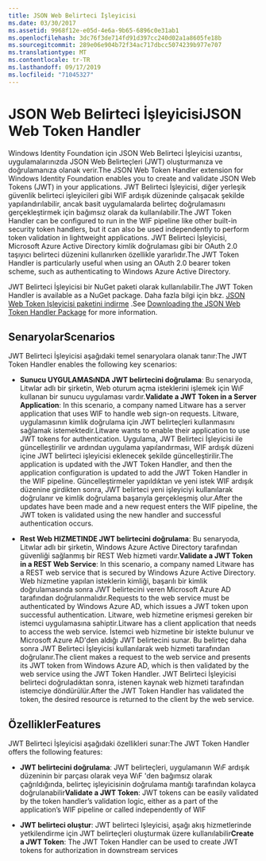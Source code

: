 ```yaml
---
title: JSON Web Belirteci İşleyicisi
ms.date: 03/30/2017
ms.assetid: 9968f12e-e05d-4e6a-9b65-6896c0e31ab1
ms.openlocfilehash: 3dc76f3de714fd91d397cc240d02a1a8605fe18b
ms.sourcegitcommit: 289e06e904b72f34ac717dbcc5074239b977e707
ms.translationtype: MT
ms.contentlocale: tr-TR
ms.lasthandoff: 09/17/2019
ms.locfileid: "71045327"
---
```

# <a name="json-web-token-handler"></a><span data-ttu-id="a39f7-102">JSON Web Belirteci İşleyicisi</span><span class="sxs-lookup"><span data-stu-id="a39f7-102">JSON Web Token Handler</span></span>
<span data-ttu-id="a39f7-103">Windows Identity Foundation için JSON Web Belirteci İşleyicisi uzantısı, uygulamalarınızda JSON Web Belirteçleri (JWT) oluşturmanıza ve doğrulamanıza olanak verir.</span><span class="sxs-lookup"><span data-stu-id="a39f7-103">The JSON Web Token Handler extension for Windows Identity Foundation enables you to create and validate JSON Web Tokens (JWT) in your applications.</span></span> <span data-ttu-id="a39f7-104">JWT Belirteci İşleyicisi, diğer yerleşik güvenlik belirteci işleyicileri gibi WIF ardışık düzeninde çalışacak şekilde yapılandırılabilir, ancak basit uygulamalarda belirteç doğrulamasını gerçekleştirmek için bağımsız olarak da kullanılabilir.</span><span class="sxs-lookup"><span data-stu-id="a39f7-104">The JWT Token Handler can be configured to run in the WIF pipeline like other built-in security token handlers, but it can also be used independently to perform token validation in lightweight applications.</span></span> <span data-ttu-id="a39f7-105">JWT Belirteci İşleyicisi, Microsoft Azure Active Directory kimlik doğrulaması gibi bir OAuth 2.0 taşıyıcı belirteci düzenini kullanırken özellikle yararlıdır.</span><span class="sxs-lookup"><span data-stu-id="a39f7-105">The JWT Token Handler is particularly useful when using an OAuth 2.0 bearer token scheme, such as authenticating to Windows Azure Active Directory.</span></span>  
  
 <span data-ttu-id="a39f7-106">JWT Belirteci İşleyicisi bir NuGet paketi olarak kullanılabilir.</span><span class="sxs-lookup"><span data-stu-id="a39f7-106">The JWT Token Handler is available as a NuGet package.</span></span> <span data-ttu-id="a39f7-107">Daha fazla bilgi için bkz. [JSON Web Token Işleyicisi paketini indirme](downloading-the-json-web-token-handler-package.md) .</span><span class="sxs-lookup"><span data-stu-id="a39f7-107">See [Downloading the JSON Web Token Handler Package](downloading-the-json-web-token-handler-package.md) for more information.</span></span>  
  
## <a name="scenarios"></a><span data-ttu-id="a39f7-108">Senaryolar</span><span class="sxs-lookup"><span data-stu-id="a39f7-108">Scenarios</span></span>  
 <span data-ttu-id="a39f7-109">JWT Belirteci İşleyicisi aşağıdaki temel senaryolara olanak tanır:</span><span class="sxs-lookup"><span data-stu-id="a39f7-109">The JWT Token Handler enables the following key scenarios:</span></span>  
  
- <span data-ttu-id="a39f7-110">**Sunucu UYGULAMASıNDA JWT belirtecini doğrulama**: Bu senaryoda, Litwlar adlı bir şirketin, Web oturum açma isteklerini işlemek için WıF kullanan bir sunucu uygulaması vardır.</span><span class="sxs-lookup"><span data-stu-id="a39f7-110">**Validate a JWT Token in a Server Application**: In this scenario, a company named Litware has a server application that uses WIF to handle web sign-on requests.</span></span> <span data-ttu-id="a39f7-111">Litware, uygulamasının kimlik doğrulama için JWT belirteçleri kullanmasını sağlamak istemektedir.</span><span class="sxs-lookup"><span data-stu-id="a39f7-111">Litware wants to enable their application to use JWT tokens for authentication.</span></span> <span data-ttu-id="a39f7-112">Uygulama, JWT Belirteci İşleyicisi ile güncelleştirilir ve ardından uygulama yapılandırması, WIF ardışık düzeni içine JWT belirteci işleyicisi eklenecek şekilde güncelleştirilir.</span><span class="sxs-lookup"><span data-stu-id="a39f7-112">The application is updated with the JWT Token Handler, and then the application configuration is updated to add the JWT Token Handler in the WIF pipeline.</span></span> <span data-ttu-id="a39f7-113">Güncelleştirmeler yapıldıktan ve yeni istek WIF ardışık düzenine girdikten sonra, JWT belirteci yeni işleyiciyi kullanılarak doğrulanır ve kimlik doğrulama başarıyla gerçekleşmiş olur.</span><span class="sxs-lookup"><span data-stu-id="a39f7-113">After the updates have been made and a new request enters the WIF pipeline, the JWT token is validated using the new handler and successful authentication occurs.</span></span>  
  
- <span data-ttu-id="a39f7-114">**Rest Web HIZMETINDE JWT belirtecini doğrulama**: Bu senaryoda, Litwlar adlı bir şirketin, Windows Azure Active Directory tarafından güvenliği sağlanmış bir REST Web hizmeti vardır.</span><span class="sxs-lookup"><span data-stu-id="a39f7-114">**Validate a JWT Token in a REST Web Service**: In this scenario, a company named Litware has a REST web service that is secured by Windows Azure Active Directory.</span></span> <span data-ttu-id="a39f7-115">Web hizmetine yapılan isteklerin kimliği, başarılı bir kimlik doğrulamasında sonra JWT belirtecini veren Microsoft Azure AD tarafından doğrulanmalıdır.</span><span class="sxs-lookup"><span data-stu-id="a39f7-115">Requests to the web service must be authenticated by Windows Azure AD, which issues a JWT token upon successful authentication.</span></span> <span data-ttu-id="a39f7-116">Litware, web hizmetine erişmesi gereken bir istemci uygulamasına sahiptir.</span><span class="sxs-lookup"><span data-stu-id="a39f7-116">Litware has a client application that needs to access the web service.</span></span> <span data-ttu-id="a39f7-117">İstemci web hizmetine bir istekte bulunur ve Microsoft Azure AD'den aldığı JWT belirtecini sunar. Bu belirteç daha sonra JWT Belirteci İşleyicisi kullanılarak web hizmeti tarafından doğrulanır.</span><span class="sxs-lookup"><span data-stu-id="a39f7-117">The client makes a request to the web service and presents its JWT token from Windows Azure AD, which is then validated by the web service using the JWT Token Handler.</span></span> <span data-ttu-id="a39f7-118">JWT Belirteci İşleyicisi belirteci doğruladıktan sonra, istenen kaynak web hizmeti tarafından istemciye döndürülür.</span><span class="sxs-lookup"><span data-stu-id="a39f7-118">After the JWT Token Handler has validated the token, the desired resource is returned to the client by the web service.</span></span>  
  
## <a name="features"></a><span data-ttu-id="a39f7-119">Özellikler</span><span class="sxs-lookup"><span data-stu-id="a39f7-119">Features</span></span>  
 <span data-ttu-id="a39f7-120">JWT Belirteci İşleyicisi aşağıdaki özellikleri sunar:</span><span class="sxs-lookup"><span data-stu-id="a39f7-120">The JWT Token Handler offers the following features:</span></span>  
  
- <span data-ttu-id="a39f7-121">**JWT belirtecini doğrulama**: JWT belirteçleri, uygulamanın WıF ardışık düzeninin bir parçası olarak veya WıF 'den bağımsız olarak çağrıldığında, belirteç işleyicisinin doğrulama mantığı tarafından kolayca doğrulanabilir</span><span class="sxs-lookup"><span data-stu-id="a39f7-121">**Validate a JWT Token**: JWT tokens can be easily validated by the token handler’s validation logic, either as a part of the application’s WIF pipeline or called independently of WIF</span></span>  
  
- <span data-ttu-id="a39f7-122">**JWT belirteci oluştur**: JWT belirteci Işleyicisi, aşağı akış hizmetlerinde yetkilendirme için JWT belirteçleri oluşturmak üzere kullanılabilir</span><span class="sxs-lookup"><span data-stu-id="a39f7-122">**Create a JWT Token**: The JWT Token Handler can be used to create JWT tokens for authorization in downstream services</span></span>
